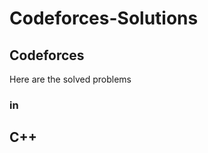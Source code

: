 # Codeforces-Solutions
<h2> Codeforces </h2>
<p> Here are the solved problems </p>

<h3> in  <h2><b>C++</b></h2> <h3>
